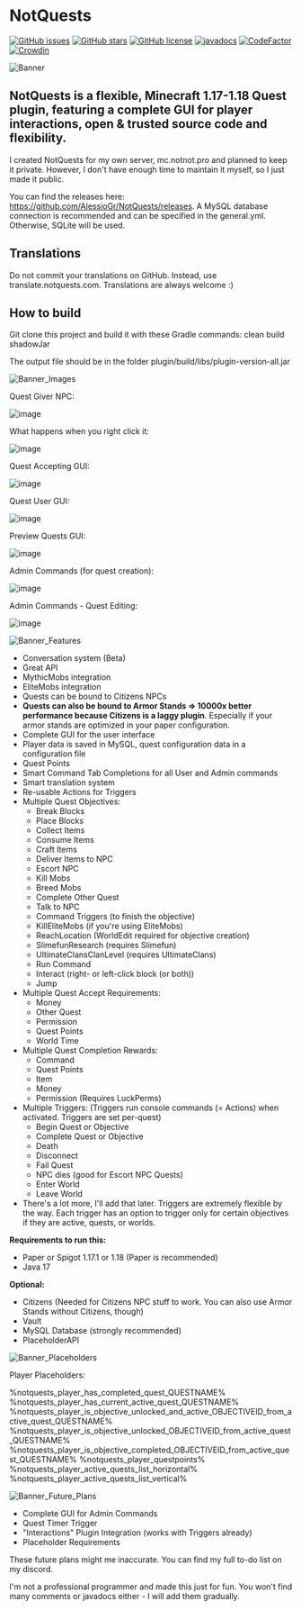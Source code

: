 # NotQuests

[![GitHub issues](https://img.shields.io/github/issues/AlessioGr/NotQuests)](https://github.com/AlessioGr/NotQuests/issues)
[![GitHub stars](https://img.shields.io/github/stars/AlessioGr/NotQuests)](https://github.com/AlessioGr/NotQuests/stargazers)
[![GitHub license](https://img.shields.io/github/license/AlessioGr/NotQuests)](https://github.com/AlessioGr/NotQuests/blob/main/LICENSE)
<a href="https://quests.notnot.pro/"><img src="https://img.shields.io/badge/JavaDocs-Read%20now-yellow" alt="javadocs"></a>
[![CodeFactor](https://www.codefactor.io/repository/github/alessiogr/notquests/badge)](https://www.codefactor.io/repository/github/alessiogr/notquests)
[![Crowdin](https://badges.crowdin.net/e/c753a7d24d44ac550e857d2b521d9ecb/localized.svg)](https://notquests.crowdin.com/notquests)

![Banner](https://user-images.githubusercontent.com/70709113/133943253-af271d49-441b-473e-8b95-6053fe5d09cb.png)

NotQuests is a flexible, Minecraft 1.17-1.18 Quest plugin, featuring a complete GUI for player interactions, open & trusted source code and flexibility.
---

I created NotQuests for my own server, mc.notnot.pro and planned to keep it private. However, I don't have enough time to maintain it myself, so I just made it public.

You can find the releases here: https://github.com/AlessioGr/NotQuests/releases. A MySQL database connection is recommended and can be specified in the general.yml. Otherwise, SQLite will be used.

## Translations
Do not commit your translations on GitHub. Instead, use translate.notquests.com. Translations are always welcome :)

## How to build
Git clone this project and build it with these Gradle commands: clean build shadowJar

The output file should be in the folder plugin/build/libs/plugin-version-all.jar



![Banner_Images](https://user-images.githubusercontent.com/70709113/133997397-fbe14d0b-22fe-4ede-98e2-4d7a2cbcb489.png)

Quest Giver NPC:

![image](https://user-images.githubusercontent.com/70709113/131539574-ef73ddfb-1dcd-4ab8-a85c-9b38d2f95a8d.png)

What happens when you right click it:

![image](https://user-images.githubusercontent.com/70709113/131539663-5bd12479-3bc8-4958-81a2-de12a541820f.png)

Quest Accepting GUI:

![image](https://user-images.githubusercontent.com/70709113/131539715-b055e4cd-2a7e-4a78-8d7a-dc840399c0c0.png)

Quest User GUI:

![image](https://user-images.githubusercontent.com/70709113/131539761-66be66c2-26d9-4636-bbd5-d69fd11bfeaf.png)

Preview Quests GUI:

![image](https://user-images.githubusercontent.com/70709113/131539815-48c7de30-a5af-499c-b5c7-8316da5e186b.png)

Admin Commands (for quest creation):

![image](https://i.imgur.com/mAyL08w.png)

Admin Commands - Quest Editing:

![image](https://i.imgur.com/WKYvJ4V.png)



![Banner_Features](https://user-images.githubusercontent.com/70709113/133997198-bbc020b6-69c5-454b-b5b5-5f1bec0bab0d.png)
- Conversation system (Beta)
- Great API
- MythicMobs integration
- EliteMobs integration
- Quests can be bound to Citizens NPCs
- **Quests can also be bound to Armor Stands ⇒ 10000x better performance because Citizens is a laggy plugin**. Especially if your armor stands are optimized in your paper configuration.
- Complete GUI for the user interface
- Player data is saved in MySQL, quest configuration data in a configuration file
- Quest Points
- Smart Command Tab Completions for all User and Admin commands
- Smart translation system
- Re-usable Actions for Triggers
- Multiple Quest Objectives:
  - Break Blocks
  - Place Blocks
  - Collect Items
  - Consume Items
  - Craft Items
  - Deliver Items to NPC
  - Escort NPC
  - Kill Mobs
  - Breed Mobs
  - Complete Other Quest
  - Talk to NPC
  - Command Triggers (to finish the objective)
  - KillEliteMobs (if you're using EliteMobs)
  - ReachLocation (WorldEdit required for objective creation)
  - SlimefunResearch (requires Slimefun)
  - UltimateClansClanLevel (requires UltimateClans)
  - Run Command
  - Interact (right- or left-click block (or both))
  - Jump
- Multiple Quest Accept Requirements:
  -  Money
  -  Other Quest
  -  Permission
  -  Quest Points
  -  World Time
- Multiple Quest Completion Rewards:
  - Command
  - Quest Points
  - Item
  - Money
  - Permission (Requires LuckPerms)
- Multiple Triggers: (Triggers run console commands (= Actions) when activated. Triggers are set per-quest)
  - Begin Quest or Objective
  - Complete Quest or Objective
  - Death
  - Disconnect
  - Fail Quest
  - NPC dies (good for Escort NPC Quests)
  - Enter World
  - Leave World
- There's a lot more, I'll add that later. Triggers are extremely flexible by the way. Each trigger has an option to trigger only for certain objectives if they are active, quests, or worlds.


**Requirements to run this:**
- Paper or Spigot 1.17.1 or 1.18 (Paper is recommended)
- Java 17


**Optional:**
- Citizens (Needed for Citizens NPC stuff to work. You can also use Armor Stands without Citizens, though)
- Vault
- MySQL Database (strongly recommended)
- PlaceholderAPI



![Banner_Placeholders](https://user-images.githubusercontent.com/70709113/133997368-44c2bdb3-4ad9-483b-b2db-a5221d3d8a5a.png)

Player Placeholders:

%notquests_player_has_completed_quest_QUESTNAME%
%notquests_player_has_current_active_quest_QUESTNAME%
%notquests_player_is_objective_unlocked_and_active_OBJECTIVEID_from_active_quest_QUESTNAME%
%notquests_player_is_objective_unlocked_OBJECTIVEID_from_active_quest_QUESTNAME%
%notquests_player_is_objective_completed_OBJECTIVEID_from_active_quest_QUESTNAME%
%notquests_player_questpoints%
%notquests_player_active_quests_list_horizontal%
%notquests_player_active_quests_list_vertical%


![Banner_Future_Plans](https://user-images.githubusercontent.com/70709113/133997163-a98072a9-db72-4bf4-a0eb-b27ec67ad566.png)

- Complete GUI for Admin Commands
- Quest Timer Trigger
- "Interactions" Plugin Integration (works with Triggers already)
- Placeholder Requirements

These future plans might me inaccurate. You can find my full to-do list on my discord.

I'm not a professional programmer and made this just for fun. You won't find many comments or javadocs either - I will add them gradually.
